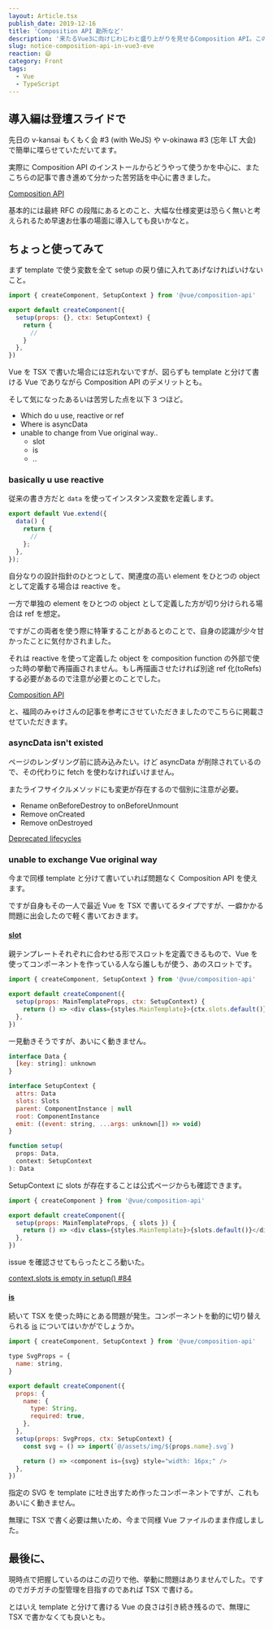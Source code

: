 ```yaml
---
layout: Article.tsx
publish_date: 2019-12-16
title: 'Composition API 勘所など'
description: '来たるVue3に向けじわじわと盛り上がりを見せるComposition API。この導入にあたって気付いたこと、今後に活かしたいことを軽く記録しておきます。'
slug: notice-composition-api-in-vue3-eve
reaction: 😄
category: Front
tags:
  - Vue
  - TypeScript
---
```


## 導入編は登壇スライドで

先日の v-kansai もくもく会 #3 (with WeJS) や v-okinawa #3 (忘年 LT 大会)
で簡単に喋らせていただいてます。

実際に Composition API
のインストールからどうやって使うかを中心に、またこちらの記事で書き進めて分かった苦労話を中心に書きました。

<a class="link-preview" href="https://slides.com/jiyuujin/composition-api-in-vue3-eve">Composition
API</a>

基本的には最終 RFC
の段階にあるとのこと、大幅な仕様変更は恐らく無いと考えられるため早速お仕事の場面に導入しても良いかなと。

## ちょっと使ってみて

まず template で使う変数を全て setup の戻り値に入れてあげなければいけないこと。

```js
import { createComponent, SetupContext } from '@vue/composition-api'

export default createComponent({
  setup(props: {}, ctx: SetupContext) {
    return {
      //
    }
  },
})
```

Vue を TSX で書いた場合には忘れないですが、図らずも template と分けて書ける Vue
でありながら Composition API のデメリットとも。

そして気になったあるいは苦労した点を以下 3 つほど。

- Which do u use, reactive or ref
- Where is asyncData
- unable to change from Vue original way..
  - slot
  - is
  - ..

### basically u use reactive

従来の書き方だと `data` を使ってインスタンス変数を定義します。

```js
export default Vue.extend({
  data() {
    return {
      //
    };
  },
});
```

自分なりの設計指針のひとつとして、関連度の高い element をひとつの object
として定義する場合は reactive を。

一方で単独の element をひとつの object として定義した方が切り分けられる場合は
ref を想定。

ですがこの両者を使う際に特筆することがあるとのことで、自身の認識が少々甘かったことに気付かされました。

それは reactive を使って定義した object を composition function
の外部で使った時の挙動で再描画されません。もし再描画させたければ別途 ref
化(toRefs)する必要があるので注意が必要とのことでした。

<a class="link-preview" href="https://mya-ake.com/posts/vue-composition-api-columns/">Composition
API</a>

と、福岡のみゃけさんの記事を参考にさせていただきましたのでこちらに掲載させていただきます。

### asyncData isn't existed

ページのレンダリング前に読み込みたい。けど asyncData
が削除されているので、その代わりに fetch を使わなければいけません。

またライフサイクルメソッドにも変更が存在するので個別に注意が必要。

- Rename onBeforeDestroy to onBeforeUnmount
- Remove onCreated
- Remove onDestroyed

<a class="link-preview" href="https://github.com/vuejs/composition-api/commit/9d8855a4a293321075c93b15d631a43681c2605b">Deprecated
lifecycles</a>

### unable to exchange Vue original way

今まで同様 template と分けて書いていれば問題なく Composition API を使えます。

ですが自身もその一人で最近 Vue を TSX
で書いてるタイプですが、一癖かかる問題に出会したので軽く書いておきます。

#### [slot](https://jp.vuejs.org/v2/guide/components-slots.html)

親テンプレートそれぞれに合わせる形でスロットを定義できるもので、Vue
を使ってコンポーネントを作っている人なら誰しもが使う、あのスロットです。

```js
import { createComponent, SetupContext } from '@vue/composition-api'

export default createComponent({
  setup(props: MainTemplateProps, ctx: SetupContext) {
    return () => <div class={styles.MainTemplate}>{ctx.slots.default()}</div>
  },
})
```

一見動きそうですが、あいにく動きません。

```js
interface Data {
  [key: string]: unknown
}

interface SetupContext {
  attrs: Data
  slots: Slots
  parent: ComponentInstance | null
  root: ComponentInstance
  emit: ((event: string, ...args: unknown[]) => void)
}

function setup(
  props: Data,
  context: SetupContext
): Data
```

SetupContext に slots が存在することは公式ページからも確認できます。

```js
import { createComponent } from '@vue/composition-api'

export default createComponent({
  setup(props: MainTemplateProps, { slots }) {
    return () => <div class={styles.MainTemplate}>{slots.default()}</div>
  },
})
```

issue を確認させてもらったところ動いた。

<a class="link-preview" href="https://github.com/vuejs/composition-api/issues/84">context.slots
is empty in setup() #84</a>

#### [is](https://jp.vuejs.org/v2/api/#is)

続いて TSX を使った時にとある問題が発生。コンポーネントを動的に切り替えられる
[is](https://jp.vuejs.org/v2/api/#is) についてはいかがでしょうか。

```js
import { createComponent, SetupContext } from '@vue/composition-api'

type SvgProps = {
  name: string,
}

export default createComponent({
  props: {
    name: {
      type: String,
      required: true,
    },
  },
  setup(props: SvgProps, ctx: SetupContext) {
    const svg = () => import(`@/assets/img/${props.name}.svg`)

    return () => <component is={svg} style="width: 16px;" />
  },
})
```

指定の SVG を template
に吐き出すため作ったコンポーネントですが、これもあいにく動きません。

無理に TSX で書く必要は無いため、今まで同様 Vue ファイルのまま作成しました。

## 最後に、

現時点で把握しているのはこの辺りで他、挙動に問題はありませんでした。ですのでガチガチの型管理を目指すのであれば
TSX で書ける。

とはいえ template と分けて書ける Vue の良さは引き続き残るので、無理に TSX
で書かなくても良いとも。
